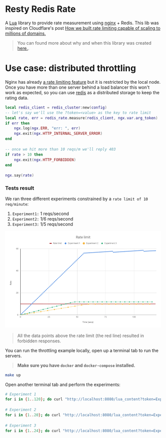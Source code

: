 # Resty Redis Rate

A [Lua](https://www.lua.org/) library to provide rate measurement using [nginx](https://nginx.org/) + Redis. This lib was inspired on Cloudflare's post [How we built rate limiting capable of scaling to millions of domains.](https://blog.cloudflare.com/counting-things-a-lot-of-different-things/)

> You can found more about why and when this library was created [here.](https://leandromoreira.com.br/2019/01/25/how-to-build-a-distributed-throttling-system-with-nginx-lua-redis/).

# Use case: distributed throttling

Nginx has already [a rate limiting feature](https://www.nginx.com/blog/rate-limiting-nginx/) but it is restricted by the local node. Once you have more than one server behind a load balancer this won't work as expected, so you can use [redis](https://redis.io/) as a distributed storage to keep the rating data.

```lua
local redis_client = redis_cluster:new(config)
-- let's say we'll use the ?token=<value> as the key to rate limit
local rate, err = redis_rate.measure(redis_client, ngx.var.arg_token)
if err then
    ngx.log(ngx.ERR, "err: ", err)
    ngx.exit(ngx.HTTP_INTERNAL_SERVER_ERROR)
end

-- once we hit more than 10 reqs/m we'll reply 403
if rate > 10 then
    ngx.exit(ngx.HTTP_FORBIDDEN)
end

ngx.say(rate)
```

### Tests result

We ran three different experiments constrained by a `rate limit of 10 req/minute`:

1.  `Experiment1:` 1 reqs/second
1.  `Experiment2:` 1/6 reqs/second
1.  `Experiment3:` 1/5 reqs/second

![nginx redis throttling exprimentes graph result](/img/graph.png "A graph with experiments results")

> All the data points above the rate limit (the red line) resulted in forbidden responses.

You can run the throttling example locally, open up a terminal tab to run the servers.

> **Make sure you have `docker` and `docker-compose` installed.**

```bash
make up
```
Open another terminal tab and perform the experiments:

```bash
# Experiment 1
for i in {1..120}; do curl "http://localhost:8080/lua_content?token=Experiment1" && sleep 1; done

# Experiment 2
for i in {1..20}; do curl "http://localhost:8080/lua_content?token=Experiment2" && sleep 6; done

# Experiment 3
for i in {1..24}; do curl "http://localhost:8080/lua_content?token=Experiment3" && sleep 5; done
```

